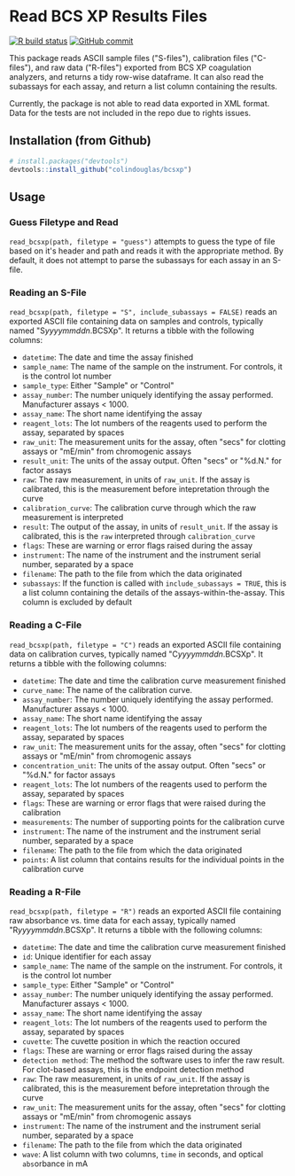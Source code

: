 # Read BCS XP Results Files

  <!-- badges: start -->
  [![R build status](https://github.com/colindouglas/bcsxp/workflows/R-CMD-check/badge.svg)](https://github.com/colindouglas/bcsxp/actions)
  [![GitHub commit](https://img.shields.io/github/last-commit/colindouglas/bcsxp)](https://github.com/colindouglas/bcsxp/commit/master)
  <!-- badges: end -->
  
This package reads ASCII sample files ("S-files"), calibration files ("C-files"), and raw data ("R-files") exported from BCS XP coagulation analyzers, and returns a tidy row-wise dataframe. It can also read the subassays for each assay, and return a list column containing the results.

Currently, the package is not able to read data exported in XML format. Data for the tests are not included in the repo due to rights issues.

## Installation (from Github)

```r
# install.packages("devtools")
devtools::install_github("colindouglas/bcsxp")
```
## Usage

### Guess Filetype and Read
`read_bcsxp(path, filetype = "guess")` attempts to guess the type of file based on it's header and path and reads it with the appropriate method. By default, it does not attempt to parse the subassays for each assay in an S-file.

### Reading an S-File
`read_bcsxp(path, filetype = "S", include_subassays = FALSE)` reads an exported ASCII file containing data on samples and controls, typically named "S*yyyymmddn*.BCSXp". It returns a tibble with the following columns:

* `datetime`: The date and time the assay finished
* `sample_name`: The name of the sample on the instrument. For controls, it is the control lot number
* `sample_type`: Either "Sample" or "Control"
* `assay_number`: The number uniquely identifying the assay performed. Manufacturer assays < 1000.
* `assay_name`: The short name identifying the assay
* `reagent_lots`: The lot numbers of the reagents used to perform the assay, separated by spaces
* `raw_unit`: The measurement units for the assay, often "secs" for clotting assays or "mE/min" from chromogenic assays
* `result_unit`: The units of the assay output. Often "secs" or "%d.N." for factor assays
* `raw`: The raw measurement, in units of `raw_unit`. If the assay is calibrated, this is the measurement before intepretation through the curve
* `calibration_curve`: The calibration curve through which the raw measurement is interpreted
* `result`: The output of the assay, in units of `result_unit`. If the assay is calibrated, this is the `raw` interpreted through `calibration_curve`
* `flags`: These are warning or error flags raised during the assay
* `instrument`: The name of the instrument and the instrument serial number, separated by a space
* `filename`: The path to the file from which the data originated
* `subassays`: If the function is called with `include_subassays = TRUE`, this is a list column containing the details of the assays-within-the-assay. This column is excluded by default

### Reading a C-File
`read_bcsxp(path, filetype = "C")` reads an exported ASCII file containing data on calibration curves, typically named "C*yyyymmddn*.BCSXp". It returns a tibble with the following columns:

* `datetime`: The date and time the calibration curve measurement finished
* `curve_name`: The name of the calibration curve. 
* `assay_number`: The number uniquely identifying the assay performed. Manufacturer assays < 1000.
* `assay_name`: The short name identifying the assay
* `reagent_lots`: The lot numbers of the reagents used to perform the assay, separated by spaces
* `raw_unit`: The measurement units for the assay, often "secs" for clotting assays or "mE/min" from chromogenic assays
* `concentration_unit`: The units of the assay output. Often "secs" or "%d.N." for factor assays
* `reagent_lots`: The lot numbers of the reagents used to perform the assay, separated by spaces
* `flags`: These are warning or error flags that were raised during the calibration
* `measurements`: The number of supporting points for the calibration curve
* `instrument`: The name of the instrument and the instrument serial number, separated by a space
* `filename`: The path to the file from which the data originated
* `points`: A list column that contains results for the individual points in the calibration curve

### Reading a R-File
`read_bcsxp(path, filetype = "R")` reads an exported ASCII file containing raw absorbance vs. time data for each assay, typically named "R*yyyymmddn*.BCSXp". It returns a tibble with the following columns:

* `datetime`: The date and time the calibration curve measurement finished
* `id`: Unique identifier for each assay
* `sample_name`: The name of the sample on the instrument. For controls, it is the control lot number
* `sample_type`: Either "Sample" or "Control"
* `assay_number`: The number uniquely identifying the assay performed. Manufacturer assays < 1000.
* `assay_name`: The short name identifying the assay
* `reagent_lots`: The lot numbers of the reagents used to perform the assay, separated by spaces
* `cuvette`: The cuvette position in which the reaction occured
* `flags`: These are warning or error flags raised during the assay
* `detection method`: The method the software uses to infer the raw result. For clot-based assays, this is the endpoint detection method
* `raw`: The raw measurement, in units of `raw_unit`. If the assay is calibrated, this is the measurement before intepretation through the curve
* `raw_unit`: The measurement units for the assay, often "secs" for clotting assays or "mE/min" from chromogenic assays
* `instrument`: The name of the instrument and the instrument serial number, separated by a space
* `filename`: The path to the file from which the data originated
* `wave`: A list column with two columns, `time` in seconds, and optical `abs`orbance in mA

